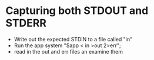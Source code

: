# Capturing both STDOUT and STDERR


* Write out the expected STDIN to a file called "in"
* Run the app    system "$app &lt; in >out 2>err";
* read in the out and err files an examine them





